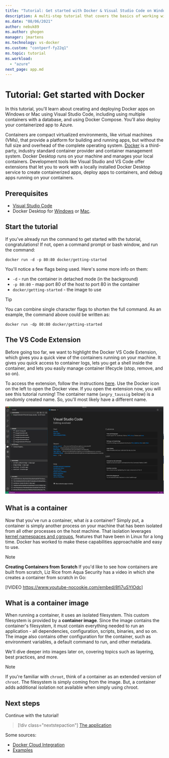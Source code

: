 ```yaml
---
title: "Tutorial: Get started with Docker & Visual Studio Code on Windows or Mac"
description: A multi-step tutorial that covers the basics of working with Docker with Visual Studio Code.
ms.date: "08/06/2021"
author: nebuk89
ms.author: ghogen
manager: jmartens
ms.technology: vs-docker
ms.custom: "contperf-fy22q1"
ms.topic: tutorial
ms.workload:
  - "azure"
next_page: app.md
---
```


# Tutorial: Get started with Docker

In this tutorial, you'll learn about creating and deploying Docker apps on Windows or Mac using Visual Studio Code, including using multiple containers with a database, and using Docker Compose. You'll also deploy your containerized app to Azure.

Containers are compact virtualized environments, like virtual machines (VMs), that provide a platform for building and running apps, but without the full size and overhead of the complete operating system. [Docker](https://www.docker.com) is a third-party, industry standard container provider and container management system. Docker Desktop runs on your machine and manages your local containers. Development tools like Visual Studio and VS Code offer extensions that let you to work with a locally installed Docker Desktop service to create containerized apps, deploy apps to containers, and debug apps running on your containers.

## Prerequisites

- [Visual Studio Code](https://code.visualstudio.com/download)
- Docker Desktop for [Windows](https://docs.docker.com/docker-for-windows/install/) or [Mac](https://docs.docker.com/docker-for-mac/install/).

## Start the tutorial

If you've already run the command to get started with the tutorial, congratulations!  If not, open a command prompt or bash window, and run the command:

```cli
docker run -d -p 80:80 docker/getting-started
```

You'll notice a few flags being used. Here's some more info on them:

- `-d` - run the container in detached mode (in the background)
- `-p 80:80` - map port 80 of the host to port 80 in the container
- `docker/getting-started` - the image to use

> [!TIP]
> You can combine single character flags to shorten the full command.
> As an example, the command above could be written as:
>
> ```cli
> docker run -dp 80:80 docker/getting-started
> ```

## The VS Code Extension

Before going too far, we want to highlight the Docker VS Code Extension, which gives you a quick view of the containers running on your machine. It gives you quick
access to container logs, lets you get a shell inside the container, and lets you easily manage container lifecycle (stop, remove, and so on).

To access the extension, follow the instructions [here](https://code.visualstudio.com/docs/containers/overview). Use the Docker icon on the left to open the Docker view. If you open the extension now, you will see this tutorial running! The container name (`angry_taussig` below) is a randomly created name. So, you'll most likely have a different name.

![Tutorial container running in Docker Extension](media/vs-tutorial-in-extension.png)

## What is a container

Now that you've run a container, what *is* a container? Simply put, a container is simply another process on your machine that has been isolated from all other processes on the host machine. That isolation leverages [kernel namespaces and cgroups](https://medium.com/@saschagrunert/demystifying-containers-part-i-kernel-space-2c53d6979504), features that have been in Linux for a long time. Docker has worked to make these capabilities approachable and easy to use.

> [!NOTE]
> **Creating Containers from Scratch**
> If you'd like to see how containers are built from scratch, Liz Rice from Aqua Security has a video in which she creates a container from scratch in Go:
>
> [!VIDEO https://www.youtube-nocookie.com/embed/8fi7uSYlOdc]

## What is a container image

When running a container, it uses an isolated filesystem. This custom filesystem is provided by a **container image**. Since the image contains the container's filesystem, it must contain everything needed to run an application - all dependencies, configuration, scripts, binaries, and so on. The image also contains other configuration for the container, such as environment variables, a default command to run, and other metadata.

We'll dive deeper into images later on, covering topics such as layering, best practices, and more.

> [!NOTE]
> If you're familiar with `chroot`, think of a container as an extended version of `chroot`. The filesystem is simply coming from the image. But, a container adds additional isolation not available when simply using chroot.

## Next steps

Continue with the tutorial!

> [!div class="nextstepaction"]
> [The application](your-application.md)

Some sources:
+ [Docker Cloud Integration](https://github.com/docker/compose-cli)
+ [Examples](https://github.com/docker/awesome-compose)
